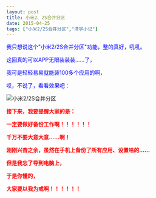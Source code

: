 ```yaml
---
layout: post
title: 小米2、2S合并分区
date: 2015-04-25
tags: ["小米2/2S合并分区","清学小记"]
---
```


<!-- build time:Sat Jun 23 2018 12:05:16 GMT+0800 (中国标准时间) -->

<span style="color:#00f">我只想说这个"小米2/2S合并分区"功能，整的真好，吼吼。</span>

<span style="color:#00f">这回真的可以APP无限装装装......了，</span>

<span style="color:#00f">我可是轻轻易易就能装100多个应用的啊，</span>

<span style="color:#00f">哎，不说了，看看效果吧：</span>

![小米2/2S合并分区](http://ww2.sinaimg.cn/large/4eed32f2jw1erhwfvg4xmj20k00zk403.jpg "小米2/2S合并分区")

**<span style="color:red">接下来，我要提醒大家的是：</span>**

**<span style="color:red">一定要做好备份工作啊！！！！！！</span>**

**<span style="color:red">千万不要大意大意......啊！</span>**

**<span style="color:red">刚刚兴奋之余，虽然在手机上备份了所有应用、设置啥的......</span>**

**<span style="color:red">但是我忘了导到电脑上，</span>**

**<span style="color:red">于是你懂的，</span>**

**<span style="color:red">大家要以我为戒啊！！！！！！</span>**
<!-- rebuild by neat -->
